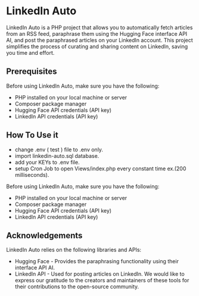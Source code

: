 
# LinkedIn Auto

LinkedIn Auto is a PHP project that allows you to automatically fetch articles from an RSS feed, paraphrase them using the Hugging Face interface API AI, and post the paraphrased articles on your LinkedIn account. This project simplifies the process of curating and sharing content on LinkedIn, saving you time and effort.


## Prerequisites

Before using LinkedIn Auto, make sure you have the following:

- PHP installed on your local machine or server
- Composer package manager
- Hugging Face API credentials (API key)
- LinkedIn API credentials (API key)



## How To Use it
- change .env ( test ) file to .env only.
- import linkedin-auto.sql database.
- add your KEYs to .env file.
- setup Cron Job to open Views/index.php every constant time ex.(200 milliseconds).

Before using LinkedIn Auto, make sure you have the following:

- PHP installed on your local machine or server
- Composer package manager
- Hugging Face API credentials (API key)
- LinkedIn API credentials (API key)


## Acknowledgements

LinkedIn Auto relies on the following libraries and APIs:

- Hugging Face - Provides the paraphrasing functionality using their interface API AI.
- LinkedIn API - Used for posting articles on LinkedIn.
We would like to express our gratitude to the creators and maintainers of these tools for their contributions to the open-source community.
